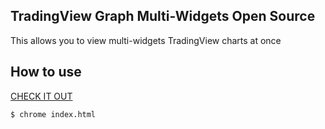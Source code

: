 ## TradingView Graph Multi-Widgets Open Source

This allows you to view multi-widgets TradingView charts at once

## How to use

[CHECK IT OUT](https://sgmheyhey.github.io/traddingview-mw)

```
$ chrome index.html
```
